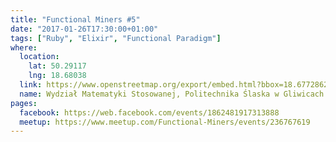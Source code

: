 ```yaml
---
title: "Functional Miners #5"
date: "2017-01-26T17:30:00+01:00"
tags: ["Ruby", "Elixir", "Functional Paradigm"]
where:
  location:
    lat: 50.29117
    lng: 18.68038
  link: https://www.openstreetmap.org/export/embed.html?bbox=18.677286207675937%2C50.290094985793274%2C18.68347138166428%2C50.29225244178932&layer=mapnik&marker=50.29117372601899%2C18.680378794670105
  name: Wydział Matematyki Stosowanej, Politechnika Ślaska w Gliwicach
pages:
  facebook: https://web.facebook.com/events/1862481917313888
  meetup: https://www.meetup.com/Functional-Miners/events/236767619
---
```

